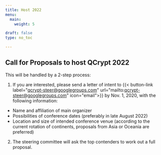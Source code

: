 ```yaml
---
title: Host 2022
menu:
  main:
    weight: 5

draft: false
type: no_toc

---
```


## Call for Proposals to host QCrypt 2022
This will be handled by a 2-step process:
1. If you are interested, please send a letter of intent to
{{< button-link label="qcrypt-steer@googlegroups.com" url="mailto:qcrypt-steer@googlegroups.com" icon="email">}}
by Nov. 1, 2020, with the following information:
- Name and affiliation of main organizer
- Possibilities of conference dates (preferably in late August 2022)
- Location and size of intended conference venue (according to the current rotation of continents, proposals from Asia or Oceania are preferred)
2. The steering committee will ask the top contenders to work out a full proposal.
